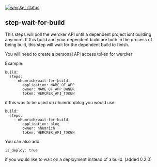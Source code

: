 [![wercker status](https://app.wercker.com/status/ff788e3e0eb4b14e7c3363fb0f64789e/m/master "wercker status")](https://app.wercker.com/project/bykey/ff788e3e0eb4b14e7c3363fb0f64789e)

## step-wait-for-build

This steps will poll the wercker API until a dependent project isnt building anymore.
If this build and your dependent build are both in the process of being built, this step will wait for the dependent build to finish.

You will need to create a personal API access token for wercker

Example:

    build:
      steps:
        - nhumrich/wait-for-build:
            application: NAME_OF_APP
            owner: NAME_OF_APP_OWNER
            token: WERCKER_API_TOKEN

if this was to be used on nhumrich/blog you would use:


    build:
      steps:
        - nhumrich/wait-for-build:
            application: blog
            owner: nhumrich
            token: WERCKER_API_TOKEN



You can also add:

    is_deploy: true

if you would like to wait on a deployment instead of a build. (added 0.2.0)
